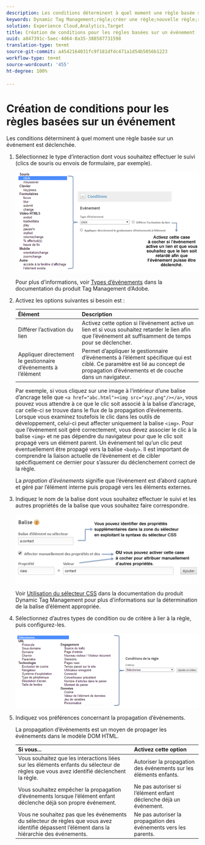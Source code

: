 ```yaml
---
description: Les conditions déterminent à quel moment une règle basée sur un événement est déclenchée.
keywords: Dynamic Tag Management;règle;créer une règle;nouvelle règle;règle basée sur un événement;différer l’activation du lien;appliquer directement le gestionnaire d’événements à l’élément;propagation;propagation d’événement
solution: Experience Cloud,Analytics,Target
title: Création de conditions pour les règles basées sur un événement
uuid: a847391c-5aec-4d64-8a35-388587731598
translation-type: tm+mt
source-git-commit: a4542164031fc9f181dfdc471a1d54b5056b1223
workflow-type: tm+mt
source-wordcount: '455'
ht-degree: 100%

---
```



# Création de conditions pour les règles basées sur un événement

Les conditions déterminent à quel moment une règle basée sur un événement est déclenchée.

1. Sélectionnez le type d’interaction dont vous souhaitez effectuer le suivi (clics de souris ou envois de formulaire, par exemple).

   ![](assets/condition-event-based.png)

   Pour plus d’informations, voir [Types d’événements](https://docs.adobe.com/content/help/fr-FR/dtm/using/resources/rules/t-rules-event-conditions.html) dans la documentation du produit Tag Management d’Adobe.

1. Activez les options suivantes si besoin est :

   | Élément | Description |
   |--- |--- |
   | Différer l’activation du lien | Activez cette option si l’événement active un lien et si vous souhaitez retarder le lien afin que l’événement ait suffisamment de temps pour se déclencher. |
   | Appliquer directement le gestionnaire d’événements à l’élément | Permet d’appliquer le gestionnaire d’événements à l’élément spécifique qui est ciblé. Ce paramètre est lié au concept de propagation d’événements et de couche dans un navigateur. |

   Par exemple, si vous cliquez sur une image à l’intérieur d’une balise d’ancrage telle que `<a href="abc.html"><img src="xyz.png"/></a>`, vous pouvez vous attendre à ce que le clic soit associé à la balise d’ancrage, car celle-ci se trouve dans le flux de la propagation d’événements. Lorsque vous examinez toutefois le clic dans les outils de développement, celui-ci peut affecter uniquement la balise `<img>`. Pour que l’événement soit géré correctement, vous devez associer le clic à la balise `<img>` et ne pas dépendre du navigateur pour que le clic soit propagé vers un élément parent. Un événement tel qu’un clic peut éventuellement être propagé vers la balise `<body>`. Il est important de comprendre la liaison actuelle de l’événement et de cibler spécifiquement ce dernier pour s’assurer du déclenchement correct de la règle.

   La *propation d’événements* signifie que l’événement est d’abord capturé et géré par l’élément interne puis propagé vers les éléments externes.

1. Indiquez le nom de la balise dont vous souhaitez effectuer le suivi et les autres propriétés de la balise que vous souhaitez faire correspondre.

   ![](assets/condition-event-based2.png)

   Voir [Utilisation du sélecteur CSS](https://docs.adobe.com/content/help/fr-FR/dtm/using/resources/rules/t-rules-event-conditions.html#concept_DDF500DCB8214658AEDECDE69ED1D4AF) dans la documentation du produit Dynamic Tag Management pour plus d’informations sur la détermination de la balise d’élément appropriée.

1. Sélectionnez d’autres types de condition ou de critère à lier à la règle, puis configurez-les.

   ![](assets/condition-event-based3.png)

1. Indiquez vos préférences concernant la propagation d’événements.

   La propagation d’événements est un moyen de propager les événements dans le modèle DOM HTML.

   | Si vous... | Activez cette option |
   |--- |--- |
   | Vous souhaitez que les interactions liées sur les éléments enfants du sélecteur de règles que vous avez identifié déclenchent la règle. | Autoriser la propagation des événements sur les éléments enfants. |
   | Vous souhaitez empêcher la propagation d’événements lorsque l’élément enfant déclenche déjà son propre événement. | Ne pas autoriser si l’élément enfant déclenche déjà un événement. |
   | Vous ne souhaitez pas que les événements du sélecteur de règles que vous avez identifié dépassent l’élément dans la hiérarchie des événements. | Ne pas autoriser la propagation des événements vers les parents. |
